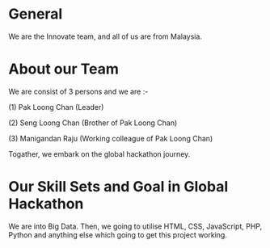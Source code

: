 General
=======
We are the Innovate team, and all of us are from Malaysia.

About our Team
==============
We are consist of 3 persons and we are :-

(1) Pak Loong Chan (Leader)

(2) Seng Loong Chan (Brother of Pak Loong Chan)

(3) Manigandan Raju (Working colleague of Pak Loong Chan)

Togather, we embark on the global hackathon journey.

Our Skill Sets and Goal in Global Hackathon
===========================================
We are into Big Data. Then, we going to utilise HTML, CSS, JavaScript, PHP, Python and anything else which going to get this project working.
